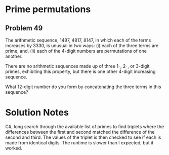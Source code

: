 # Prime permutations
## Problem 49
The arithmetic sequence, 1487, 4817, 8147, in which each of the terms increases by 3330, is unusual in two ways: (i) each of the three terms are prime, and, (ii) each of the 4-digit numbers are permutations of one another.

There are no arithmetic sequences made up of three 1-, 2-, or 3-digit primes, exhibiting this property, but there is one other 4-digit increasing sequence.

What 12-digit number do you form by concatenating the three terms in this sequence?

# Solution Notes

C#, long search through the available list of primes to find triplets where the differences
between the first and second matched the difference of the second and third. The values of the 
triplet is then checked to see if each is made from identical digits. The runtime is slower
than I expected, but it worked. 